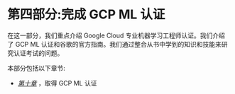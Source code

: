 <title>Part 4: Accomplishing GCP ML Certification</title>

# 第四部分:完成 GCP ML 认证

在这一部分，我们重点介绍 Google Cloud 专业机器学习工程师认证。我们介绍了 GCP ML 认证和谷歌的官方指南。我们通过整合从书中学到的知识和技能来研究认证考试的问题。

本部分包括以下章节:

*   [*第十章*](B18333_10.xhtml#_idTextAnchor179) ，取得 GCP ML 认证